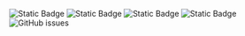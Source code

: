 ![Static Badge](https://img.shields.io/badge/blacklists-60-000000) ![Static Badge](https://img.shields.io/badge/blacklisted-2779197-cc0000) ![Static Badge](https://img.shields.io/badge/whitelisted-2242-00CC00) ![Static Badge](https://img.shields.io/badge/streaming_blacklist-28106-000000) ![GitHub issues](https://img.shields.io/github/issues/fabriziosalmi/blacklists)
